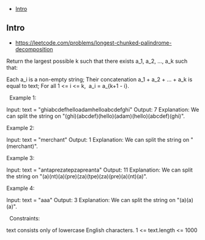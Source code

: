 - [Intro](#intro)

## Intro

- https://leetcode.com/problems/longest-chunked-palindrome-decomposition

Return the largest possible k such that there exists a_1, a_2, ..., a_k such that:

Each a_i is a non-empty string;
Their concatenation a_1 + a_2 + ... + a_k is equal to text;
For all 1 <= i <= k,  a_i = a_{k+1 - i}.

 
Example 1:

Input: text = "ghiabcdefhelloadamhelloabcdefghi"
Output: 7
Explanation: We can split the string on "(ghi)(abcdef)(hello)(adam)(hello)(abcdef)(ghi)".

Example 2:

Input: text = "merchant"
Output: 1
Explanation: We can split the string on "(merchant)".

Example 3:

Input: text = "antaprezatepzapreanta"
Output: 11
Explanation: We can split the string on "(a)(nt)(a)(pre)(za)(tpe)(za)(pre)(a)(nt)(a)".

Example 4:

Input: text = "aaa"
Output: 3
Explanation: We can split the string on "(a)(a)(a)".

 
Constraints:

text consists only of lowercase English characters.
1 <= text.length <= 1000
